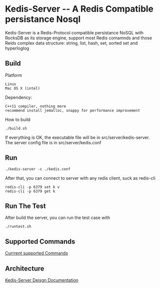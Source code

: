 # Kedis-Server -- A Redis Compatible persistance Nosql

Kedis-Server is a Redis-Protocol compatible persistance NoSQL with RocksDB as its storage engine, support most Redis comamnds and those Reids complex data structure: string, list, hash, set, sorted set and hyperloglog

## Build
Platform
	
	Linux 
	Mac OS X (intel)
	
Dependency:

	C++11 compiler, nothing more
	recommend install jemalloc, snappy for performance improvement

How to build 

	./build.sh
	
If everything is OK, the executable file will be in src/server/kedis-server.
The server config file is in src/server/kedis.conf

## Run

	./kedis-server -c ./kedis.conf

After that, you can connect to server with any redis client, suck as redis-cli

	redis-cli -p 6379 set k v
	redis-cli -p 6379 get k

## Run The Test

After build the server, you can run the test case with 

	./runtest.sh

## Supported Commands

[Currrent supported Commands](doc/support_command.md)

## Architecture

[Kedis-Server Deisgn Documentation](doc/kedis_server_design_en.md)
